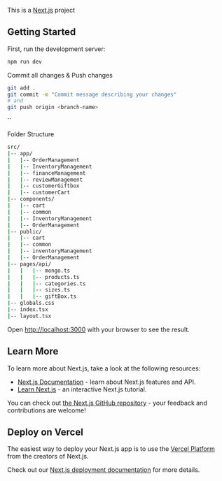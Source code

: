 This is a [Next.js](https://nextjs.org/) project


## Getting Started

First, run the development server:
```bash
npm run dev
```

Commit all changes & Push changes
```bash
git add .
git commit -m "Commit message describing your changes"
# and
git push origin <branch-name>
```
``

Folder Structure
```bash
src/
|-- app/
|   |-- OrderManagement
|   |-- InventoryManagement
|   |-- financeManagement
|   |-- reviewManagement
|   |-- customerGiftbox
|   |-- customerCart
|-- components/
|   |-- cart
|   |-- common
|   |-- InventoryManagement
|   |-- OrderManagement
|-- public/
|   |-- cart
|   |-- common
|   |-- inventoryManagement
|   |-- OrderManagement
|-- pages/api/
|   |   |-- mongo.ts
|   |   |-- products.ts
|   |   |-- categories.ts
|   |   |-- sizes.ts
|   |   |-- giftBox.ts
|-- globals.css
|-- index.tsx
|-- layout.tsx
```



Open [http://localhost:3000](http://localhost:3000) with your browser to see the result.

## Learn More

To learn more about Next.js, take a look at the following resources:

- [Next.js Documentation](https://nextjs.org/docs) - learn about Next.js features and API.
- [Learn Next.js](https://nextjs.org/learn) - an interactive Next.js tutorial.

You can check out [the Next.js GitHub repository](https://github.com/vercel/next.js/) - your feedback and contributions are welcome!

## Deploy on Vercel

The easiest way to deploy your Next.js app is to use the [Vercel Platform](https://vercel.com/new?utm_medium=default-template&filter=next.js&utm_source=create-next-app&utm_campaign=create-next-app-readme) from the creators of Next.js.

Check out our [Next.js deployment documentation](https://nextjs.org/docs/deployment) for more details.
